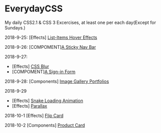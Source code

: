 # EverydayCSS
My daily CSS2.1 &amp; CSS 3 Excercises, at least one per each day(Except for Sundays.)

2018-9-25: [Effects] [List-Items Hover Effects](/Effects/List_Items_Hover/)

2018-9-26: [COMPOMENT][A Sticky Nav Bar](/Components/StickNavBar/)

2018-9-27:  
- [Effects] [CSS Blur](/Effects/CSS-Blur/)
- [COMPOMENT][A Sign-in Form](/Components/SigninForm/)         

2018-9-28: [Components] [Image Gallery Portfolios](/Components/Portfolios/)

2018-9-29 
- [Effects] [Snake Loading Animation](/Effects/Snake_Loading/)
- [Effects] [Parallax](/Effects/Parallax/)



2018-10-1 [Effects] [Flip Card](/Effects/Flip_Card/)

2018-10-2 [Components] [Product Card](/Components/ProductCard/)

